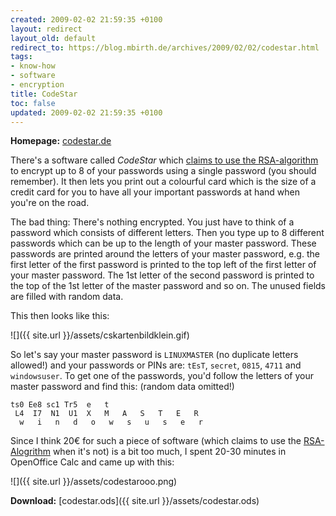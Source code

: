 ```yaml
---
created: 2009-02-02 21:59:35 +0100
layout: redirect
layout_old: default
redirect_to: https://blog.mbirth.de/archives/2009/02/02/codestar.html
tags:
- know-how
- software
- encryption
title: CodeStar
toc: false
updated: 2009-02-02 21:59:35 +0100
---
```


**Homepage:** [codestar.de](http://www.codestar.de/)

There's a software called *CodeStar* which [claims to use the RSA-algorithm](http://www.codestar.de/html/menu/startseite_s2_frameset.html)
to encrypt up to 8 of your passwords using a single password (you should remember). It then lets you print out a
colourful card which is the size of a credit card for you to have all your important passwords at hand when you're on
the road.

The bad thing: There's nothing encrypted. You just have to think of a password which consists of different letters.
Then you type up to 8 different passwords which can be up to the length of your master password. These passwords are
printed around the letters of your master password, e.g. the first letter of the first password is printed to the top
left of the first letter of your master password. The 1st letter of the second password is printed to the top of the
1st letter of the master password and so on. The unused fields are filled with random data.

This then looks like this:

![]({{ site.url }}/assets/cskartenbildklein.gif)

So let's say your master password is `LINUXMASTER` (no duplicate letters allowed!) and your passwords or PINs are:
`tEsT`, `secret`, `0815`, `4711` and `windowsuser`. To get one of the passwords, you'd follow the letters of your
master password and find this: (random data omitted!)

~~~
ts0 Ee8 sc1 Tr5  e   t
 L4  I7  N1  U1  X   M   A   S   T   E   R
  w   i   n   d   o   w   s   u   s   e   r
~~~

Since I think 20€ for such a piece of software (which claims to use the [RSA-Alogrithm](http://en.wikipedia.org/wiki/RSA)
when it's not) is a bit too much, I spent 20-30 minutes in OpenOffice Calc and came up with this:

![]({{ site.url }}/assets/codestarooo.png)

**Download:** [codestar.ods]({{ site.url }}/assets/codestar.ods)